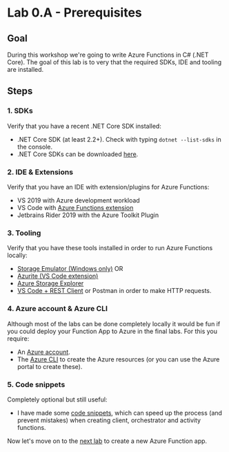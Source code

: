 # Lab 0.A - Prerequisites

## Goal

During this workshop we're going to write Azure Functions in C# (.NET Core). The goal of this lab is to very that the required SDKs, IDE and tooling are installed.

## Steps

### 1. SDKs

Verify that you have a recent .NET Core SDK installed:

- .NET Core SDK (at least 2.2+). Check with typing `dotnet --list-sdks` in the console.
- .NET Core SDKs can be downloaded [here](https://dotnet.microsoft.com/download/dotnet-core).

### 2. IDE & Extensions

Verify that you have an IDE with extension/plugins for Azure Functions:

- VS 2019 with Azure development workload
- VS Code with [Azure Functions extension](https://marketplace.visualstudio.com/items?itemName=ms-azuretools.vscode-azurefunctions)
- Jetbrains Rider 2019 with the Azure Toolkit Plugin

### 3. Tooling

Verify that you have these tools installed in order to run Azure Functions locally:
- [Storage Emulator (Windows only)](https://docs.microsoft.com/en-us/azure/storage/common/storage-use-emulator) OR
- [Azurite (VS Code extension)](https://marketplace.visualstudio.com/items?itemName=Azurite.azurite)
- [Azure Storage Explorer](https://azure.microsoft.com/en-us/features/storage-explorer/)
- [VS Code + REST Client](https://marketplace.visualstudio.com/items?itemName=humao.rest-client) or Postman in order to make HTTP requests.

### 4. Azure account & Azure CLI

Although most of the labs can be done completely locally it would be fun if you could deploy your Function App to Azure in the final labs. For this you require:
- An [Azure account](https://azure.microsoft.com/en-us/free/).
- The [Azure CLI](https://docs.microsoft.com/en-us/cli/azure/install-azure-cli?view=azure-cli-latest) to create the Azure resources (or you can use the Azure portal to create these).

### 5. Code snippets

Completely optional but still useful:
- I have made some [code snippets](https://github.com/marcduiker/durable-functions-snippets), which can speed up the process (and prevent mistakes) when creating client, orchestrator and activity functions.

Now let's move on to the [next lab](1_creating_a_function_project.md) to create a new Azure Function app.